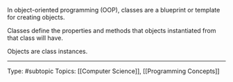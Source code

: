 In object-oriented programming (OOP), classes are a blueprint or template for creating objects. 

Classes define the properties and methods that objects instantiated from that class will have.

Objects are class instances.
___
Type: #subtopic 
Topics: [[Computer Science]], [[Programming Concepts]]

